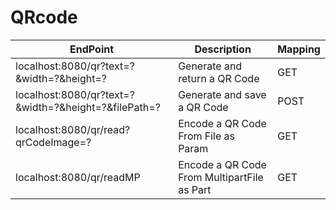 # QRcode
| EndPoint | Description | Mapping |
| --- | --- | --- |
| localhost:8080/qr?text=?&width=?&height=? | Generate and return a QR Code | GET
| localhost:8080/qr?text=?&width=?&height=?&filePath=? | Generate and save a QR Code | POST
| localhost:8080/qr/read?qrCodeImage=? | Encode a QR Code From File as Param | GET
| localhost:8080/qr/readMP | Encode a QR Code From MultipartFile as Part | GET
